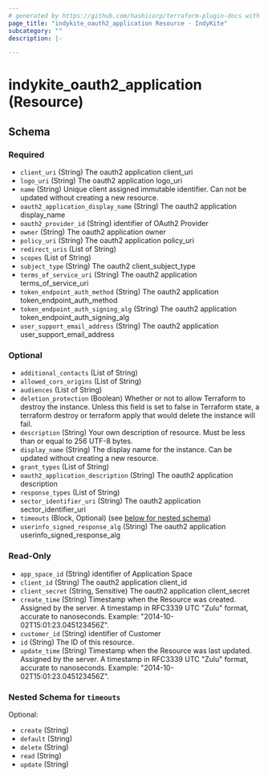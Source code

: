```yaml
---
# generated by https://github.com/hashicorp/terraform-plugin-docs with custom templates
page_title: "indykite_oauth2_application Resource - IndyKite"
subcategory: ""
description: |-

---
```


# indykite_oauth2_application (Resource)





<!-- schema generated by tfplugindocs -->
## Schema

### Required

- `client_uri` (String) The oauth2 application client_uri
- `logo_uri` (String) The oauth2 application logo_uri
- `name` (String) Unique client assigned immutable identifier. Can not be updated without creating a new resource.
- `oauth2_application_display_name` (String) The oauth2 application display_name
- `oauth2_provider_id` (String) identifier of OAuth2 Provider
- `owner` (String) The oauth2 application owner
- `policy_uri` (String) The oauth2 application policy_uri
- `redirect_uris` (List of String)
- `scopes` (List of String)
- `subject_type` (String) The oauth2 client_subject_type
- `terms_of_service_uri` (String) The oauth2 application terms_of_service_uri
- `token_endpoint_auth_method` (String) The oauth2 application token_endpoint_auth_method
- `token_endpoint_auth_signing_alg` (String) The oauth2 application token_endpoint_auth_signing_alg
- `user_support_email_address` (String) The oauth2 application user_support_email_address

### Optional

- `additional_contacts` (List of String)
- `allowed_cors_origins` (List of String)
- `audiences` (List of String)
- `deletion_protection` (Boolean) Whether or not to allow Terraform to destroy the instance. Unless this field is set to false in Terraform state, a terraform destroy or terraform apply that would delete the instance will fail.
- `description` (String) Your own description of resource. Must be less than or equal to 256 UTF-8 bytes.
- `display_name` (String) The display name for the instance. Can be updated without creating a new resource.
- `grant_types` (List of String)
- `oauth2_application_description` (String) The oauth2 application description
- `response_types` (List of String)
- `sector_identifier_uri` (String) The oauth2 application sector_identifier_uri
- `timeouts` (Block, Optional) (see [below for nested schema](#nestedblock--timeouts))
- `userinfo_signed_response_alg` (String) The oauth2 application userinfo_signed_response_alg

### Read-Only

- `app_space_id` (String) identifier of Application Space
- `client_id` (String) The oauth2 application client_id
- `client_secret` (String, Sensitive) The oauth2 application client_secret
- `create_time` (String) Timestamp when the Resource was created. Assigned by the server. A timestamp in RFC3339 UTC "Zulu" format, accurate to nanoseconds. Example: "2014-10-02T15:01:23.045123456Z".
- `customer_id` (String) identifier of Customer
- `id` (String) The ID of this resource.
- `update_time` (String) Timestamp when the Resource was last updated. Assigned by the server. A timestamp in RFC3339 UTC "Zulu" format, accurate to nanoseconds. Example: "2014-10-02T15:01:23.045123456Z".

<a id="nestedblock--timeouts"></a>
### Nested Schema for `timeouts`

Optional:

- `create` (String)
- `default` (String)
- `delete` (String)
- `read` (String)
- `update` (String)
